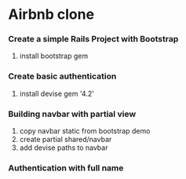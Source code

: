 # Airbnb clone



### Create a simple Rails Project with Bootstrap  
1. install bootstrap gem

### Create basic authentication
1. install devise gem '4.2'

### Building navbar with partial view  
1. copy navbar static from bootstrap demo
2. create partial shared/navbar
3. add devise paths to navbar

### Authentication with full name

